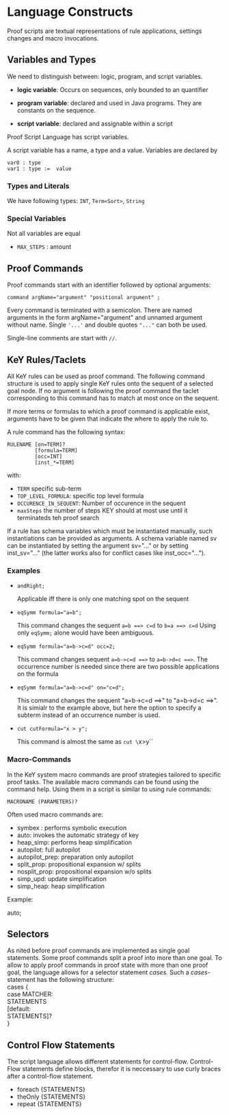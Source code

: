 # <h1>Language Constructs

Proof scripts are textual representations of rule applications, settings changes
and macro invocations.


## Variables and Types

We need to distinguish between: logic, program, and script variables.

* **logic variable**: Occurs on sequences, only bounded to an quantifier

* **program variable**: declared and used in Java programs. They are constants
  on the sequence.

* **script variable**: declared and assignable within a script

Proof Script Language has script variables.

A script variable has a name, a type and a value.
Variables are declared by

```
var0 : type
var1 : type :=  value
```

### Types and Literals

We have following types: `INT`, `Term<Sort>`, `String`


### Special Variables

Not all variables are equal

* `MAX_STEPS` : amount



## Proof Commands

Proof commands start with an identifier followed by optional arguments:

```
command argName="argument" "positional argument" ;
```

Every command is terminated with a semicolon. There are named arguments in the
form argName="argument" and unnamed argument without name. Single `'...'` and
double quotes `"..."` can both be used.

Single-line comments are start with `//`.

## KeY Rules/Taclets

All KeY rules can be used as proof command. The following command structure is
used to apply single KeY rules onto the sequent of a selected goal node. If no
argument is following the proof command the taclet corresponding to this command
has to match at most once on the sequent.

If more terms or formulas to which a proof command is applicable exist,
arguments have to be given that indicate the where to apply the rule to.

A rule command has the following syntax:


```
RULENAME [on=TERM]?
         [formula=TERM]
         [occ=INT]
         [inst_*=TERM]
```

with:

* `TERM` specific sub-term
* `TOP_LEVEL_FORMULA`: specific top level formula
* `OCCURENCE_IN_SEQUENT`: Number of occurence in the sequent
* `maxSteps` the number of steps KEY should at most use until it terminateds teh proof search

If a rule has schema variables which must be instantiated manually,
such instantiations can be provided as arguments. A schema variable
named sv can be instantiated by setting the argument sv="..." or by
setting inst_sv="..." (the latter works also for conflict cases like
inst_occ="...").


### Examples

* `andRight;`

   Applicable iff there is only one matching spot on the sequent

* `eqSymm formula="a=b";`

    This command changes the sequent `a=b ==> c=d` to `b=a ==> c=d` Using only
    `eqSymm;` alone would have been ambiguous.

* `eqSymm formula="a=b->c=d" occ=2;`

    This command changes sequent `a=b->c=d ==>` to `a=b->d=c ==>`. The
    occurrence number is needed since there are two possible applications on the
    formula

* `eqSymm formula="a=b->c=d" on="c=d";`

    This command changes the sequent "a=b->c=d ==>" to "a=b->d=c ==>".
    It is simialr to the example above, but here the option to specify a
    subterm instead of an occurrence number is used.

* `cut cutFormula="x > y";`

   This command is almost the same as `cut \`x>y\``


### Macro-Commands

In the KeY system macro commands are proof strategies tailored to specific proof tasks.
The available macro commands can be found using the command help.
Using them in a script is similar to using rule commands:

```MACRONAME (PARAMETERS)?```

Often used macro commands are:

<ul>
    <li>symbex : performs symbolic execution</li>
    <li>auto: invokes the automatic strategy of key</li>
    <li>heap_simp: performs heap simplification</li>
    <li>autopilot: full autopilot</li>
    <li>autopilot_prep: preparation only autopilot</li>
    <li>split_prop: propositional expansion w/ splits</li>
    <li>nosplit_prop: propositional expansion w/o splits</li>
    <li>simp_upd: update simplification</li>
    <li>simp_heap: heap simplification</li>

</ul>

Example:

auto;
<h2>Selectors</h2>
As nited before proof commands are implemented as single goal statements.
Some proof commands split a proof into more than one goal.
To allow to apply proof commands in proof state with more than one proof goal, the language allows for
a selector statement <em>cases</em>. Such a <em>cases</em>-statement has the following structure:
<br>
cases { <br>
case MATCHER: <br>
STATEMENTS <br>
[default: <br>
STATEMENTS]?<br>
}

<h2>Control Flow Statements</h2>
The script language allows different statements for control-flow.
Control-Flow statements define blocks, therefor it is neccessary to use curly braces after a control-flow statement.
<ul>
    <li>foreach {STATEMENTS}</li>
    <li>theOnly {STATEMENTS}</li>
    <li>repeat {STATEMENTS}</li>

</ul>


<!--



Commands in scripts
-------------------

This list of available script commands is subject to change and to
extension. If you write your own script commands (s. below), please
add an explanation to this list here. The list is sorted alphabetically.

-- auto ------------------

Apply the automatic KeY strategy on the current goal. Optinally you
can specify the number of steps to run.

Examples:
auto steps=30000;
# run at most 30000 steps automatically.

-- cut -------------------

Performs a cut and thus splits the sequent into two goals. The unnamed
argument is the formula to cut with

Examples:
cut "value1 = value2";

-- exit ------------------

Terminate the script prematurely at that point. Used mainly for debug
purposes.

Examples:
exit;

-- instantiate -----------

Quantifier instantiation is a task that often occurs. Instead of
specifying the entire formula, it suffices here to name the variable
that is to be instantiated. If that is not unique, the number of the
occurrence of that quantified variable can be specified as well.

Examples:
instantiate var="x" occ="3" with="42"
# Instantiate the third instantiateable formula whose bound
# variable is called "x" with the value 42

instantiate formula="\forall int x; f(x) = 42" with="23"
# The quantified formula can also be specified if wanted.
# This here for the antecedent.

instantiate formula="\exists int x; f(x) = 42" with="23"
# Existentially quantified variables can be instantiated if they
# occur on the succedent side.

instantiate hide var=x value="x_0"
# instantiate x and hide the quantified formula

-- leave -----------------

Mark the currently active goal as non-interactive (the orange hand
symbol in the GUI). It is then excluded from further analysis by
scripts. This is good for debugging unfinished proof scripts.

-- macro -----------------

Invoke a macro on the current goal. The names of available macros
include:

autopilot      full autopilot
autopilot-prep preparation only autopilot
split-prop     propositional expansion w/ splits
nosplit-prop   propositional expansion w/o splits
simp-upd       update simplification
simp-heap      heap simplification

Examples:
macro autopilot-prep;

(Future version may drop the macro keyword and allow macro invocations
directly.)

-- rule ------------------

Apply a single rule onto the current sequent. As unnamed argument add
the name of the taclet to be applied. If the taclet matches only once
on the entire sequent, the rule is applied. If it matches more than
once you need to specify more. In that case you can first specify the
sequence formula and then the number of the occurrence in the formula
or the specific subterm via the 'on' keyword.
If a rule has schema variables which must be instantiated manually,
such instantiations can be provided as arguments. A schema variable
named sv can be instantiated by setting the argument sv="..." or by
setting inst_sv="..." (the latter works also for conflict cases like
inst_occ="...").

Examples:
rule andRight;
# if there is only one matching spot on the sequent

rule eqSymm formula="a=b";
# changes sequent "a=b ==> c=d" to "b=a ==> c=d"
# "rule eqSymm;" alone would have been ambiguous.

rule eqSymm formula="a=b->c=d" occ=2;
# changes sequent "a=b->c=d ==>" to "a=b->d=c ==>".
# occurrence number needed since there are
# two possible applications on the formula

rule eqSymm formula="a=b->c=d" on="c=d";
# changes sequent "a=b->c=d ==>" to "a=b->d=c ==>".
# same as above, but using the option to specify a
# subterm instead of an occurrence number.

rule cut cutFormula="x > y";
# almost the same as 'cut "x>y"'

-- script ----------------

Invoke another script which resides in an external file.

Example:
script '/path/to/other/file.script';

-- select ----------------

Unlike most other commands, this command does not change the proof but
chooses the goal on which the next step operates. Currently you can
specify a formula. The goal is chosen such that the formula appears
(toplevel) on the sequent (antecedent or succedent). You can limit the
search to antecedent or succedent.

Examples:
select formula="{ x:=1 }y < x";
# search for the formula anywhere
select succedent formula="wellFormed(someHeap)";
# search only the succedent for the formula

-- smt -------------------

Invoke an external SMT solver. That solver must be adequately
configured outside the script mechanism. By default, Z3 is invoked,
but that can be chosen.

Examples:
smt;
# invoke Z3
smt solver="Z3,yices";
# a comma separated list of solvers can be specified.

-- tryclose --------------

Unlike other commands this command operates on ALL open goals and
effectively applies the "try provable goals below" macro to all of
them. A number of steps can optionally be given.

Examples:
tryclose;
tryclose steps=2000;
# spend 2000 steps on each open goal


Write your on proof commands
----------------------------

to be done.
Contact Mattias, if you are interested.
-->
</body>
</html>
